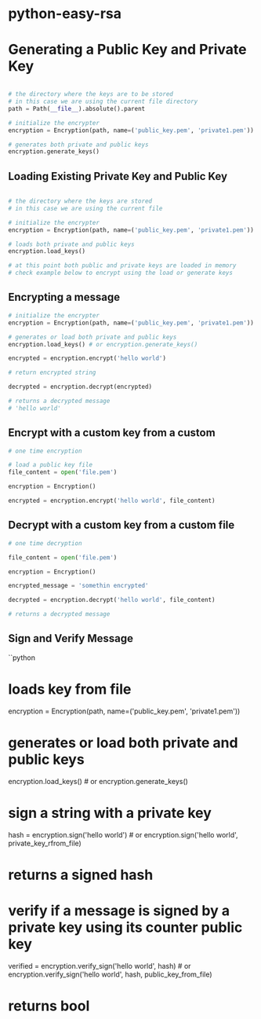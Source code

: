 # python-easy-rsa

# Generating a Public Key and Private Key 

```python

# the directory where the keys are to be stored
# in this case we are using the current file directory
path = Path(__file__).absolute().parent

# initialize the encrypter
encryption = Encryption(path, name=('public_key.pem', 'private1.pem'))

# generates both private and public keys
encryption.generate_keys()
```

## Loading Existing Private Key and Public Key


```python

# the directory where the keys are stored
# in this case we are using the current file 

# initialize the encrypter
encryption = Encryption(path, name=('public_key.pem', 'private1.pem'))

# loads both private and public keys
encryption.load_keys()

# at this point both public and private keys are loaded in memory
# check example below to encrypt using the load or generate keys

```

## Encrypting a message

```python
# initialize the encrypter
encryption = Encryption(path, name=('public_key.pem', 'private1.pem'))

# generates or load both private and public keys
encryption.load_keys() # or encryption.generate_keys()

encrypted = encryption.encrypt('hello world')

# return encrypted string

decrypted = encryption.decrypt(encrypted)

# returns a decrypted message 
# 'hello world'
```


## Encrypt with a custom key from a custom

```python
# one time encryption

# load a public key file
file_content = open('file.pem')

encryption = Encryption()

encrypted = encryption.encrypt('hello world', file_content)
```


## Decrypt with a custom key from a custom file

```python
# one time decryption

file_content = open('file.pem')

encryption = Encryption()

encrypted_message = 'somethin encrypted'

decrypted = encryption.decrypt('hello world', file_content)

# returns a decrypted message
```


## Sign and Verify Message

``python
# loads key from file
encryption = Encryption(path, name=('public_key.pem', 'private1.pem'))

# generates or load both private and public keys
encryption.load_keys() # or encryption.generate_keys()

# sign a string with a private key
hash = encryption.sign('hello world') # or encryption.sign('hello world', private_key_rfrom_file)
# returns a signed hash 

# verify if a message is signed by a private key using its counter public key 
verified = encryption.verify_sign('hello world', hash) # or encryption.verify_sign('hello world', hash, public_key_from_file)
# returns bool
```
